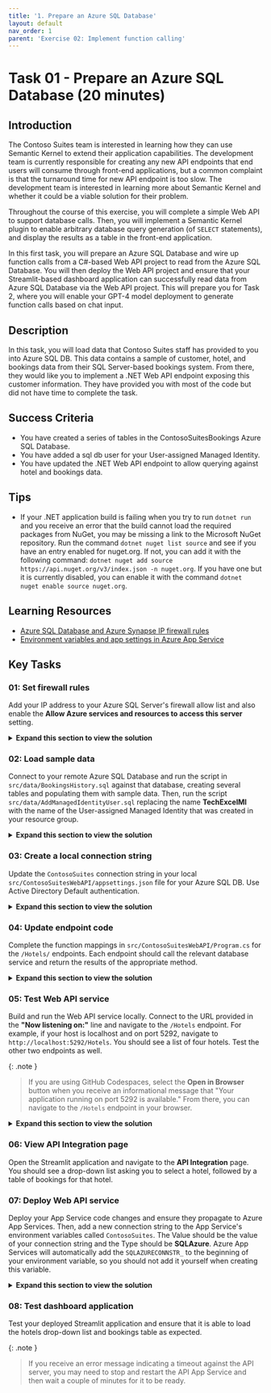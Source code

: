 ```yaml
---
title: '1. Prepare an Azure SQL Database'
layout: default
nav_order: 1
parent: 'Exercise 02: Implement function calling'
---
```


# Task 01 - Prepare an Azure SQL Database (20 minutes)

## Introduction

The Contoso Suites team is interested in learning how they can use Semantic Kernel to extend their application capabilities. The development team is currently responsible for creating any new API endpoints that end users will consume through front-end applications, but a common complaint is that the turnaround time for new API endpoint is too slow. The development team is interested in learning more about Semantic Kernel and whether it could be a viable solution for their problem.

Throughout the course of this exercise, you will complete a simple Web API to support database calls. Then, you will implement a Semantic Kernel plugin to enable arbitrary database query generation (of `SELECT` statements), and display the results as a table in the front-end application.

In this first task, you will prepare an Azure SQL Database and wire up function calls from a C#-based Web API project to read from the Azure SQL Database. You will then deploy the Web API project and ensure that your Streamlit-based dashboard application can successfully read data from Azure SQL Database via the Web API project. This will prepare you for Task 2, where you will enable your GPT-4 model deployment to generate function calls based on chat input.

## Description

In this task, you will load data that Contoso Suites staff has provided to you into Azure SQL DB. This data contains a sample of customer, hotel, and bookings data from their SQL Server-based bookings system. From there, they would like you to implement a .NET Web API endpoint exposing this customer information. They have provided you with most of the code but did not have time to complete the task.

## Success Criteria

- You have created a series of tables in the ContosoSuitesBookings Azure SQL Database.
- You have added a sql db user for your User-assigned Managed Identity.
- You have updated the .NET Web API endpoint to allow querying against hotel and bookings data.

## Tips

- If your .NET application build is failing when you try to run `dotnet run` and you receive an error that the build cannot load the required packages from NuGet, you may be missing a link to the Microsoft NuGet repository. Run the command `dotnet nuget list source` and see if you have an entry enabled for nuget.org. If not, you can add it with the following command: `dotnet nuget add source https://api.nuget.org/v3/index.json -n nuget.org`. If you have one but it is currently disabled, you can enable it with the command `dotnet nuget enable source nuget.org`.

## Learning Resources

- [Azure SQL Database and Azure Synapse IP firewall rules](https://learn.microsoft.com/azure/azure-sql/database/firewall-configure?view=azuresql)
- [Environment variables and app settings in Azure App Service](https://learn.microsoft.com/azure/app-service/reference-app-settings?tabs=kudu%2Cdotnet)

## Key Tasks

### 01: Set firewall rules

Add your IP address to your Azure SQL Server's firewall allow list and also enable the **Allow Azure services and resources to access this server** setting.

<details markdown="block">
<summary><strong>Expand this section to view the solution</strong></summary>

To add your IP address to the Azure SQL Server's firewall allow list, first navigate to [the Azure portal](https://portal.azure.com). From there, find your resource group and select the **SQL server** service. In the **Security** menu on the left-hand side, choose the **Networking** option. Then, select the **Add your client IPv4 address** option in the **Firewall rules** heading. Select the **Allow Azure services and resources to access this server** checkbox and then select **Save** to save your changes.

![Allow your machine and Azure resources to connect to this Azure SQL Server.](../../media/Solution/0201_Networking.png)

</details>

### 02: Load sample data

Connect to your remote Azure SQL Database and run the script in `src/data/BookingsHistory.sql` against that database, creating several tables and populating them with sample data. Then, run the script `src/data/AddManagedIdentityUser.sql` replacing the name **TechExcelMI** with the name of the User-assigned Managed Identity that was created in your resource group.

<details markdown="block">
<summary><strong>Expand this section to view the solution</strong></summary>

If you have a tool such as SQL Server Management Studio or Azure Data Studio already installed, you can connect to your Azure SQL Database via its endpoint--the server name in your SQL connection string. If you do not have a database tool installed, navigate to the **ContosoSuitesBookings** database in your resource group. Then, on the left-hand menu, select the **Query editor (preview)** menu option. Log in with your Entra ID user account. From there, you can paste the contents of `src/data/BookingsHistory.sql` to create the bookings history tables and load them with sample data. Next, open the `src/data/AddManagedIdentityUser.sql` script and replace **TechExcelMI** with the name of the User-assigned Managed Identity from your resource group.

</details>

### 03: Create a local connection string

Update the `ContosoSuites` connection string in your local `src/ContosoSuitesWebAPI/appsettings.json` file for your Azure SQL DB. Use Active Directory Default authentication.

<details markdown="block">
<summary><strong>Expand this section to view the solution</strong></summary>

1. Open your local `src/ContosoSuitesWebAPI/appsettings.json` file.
2. Update the **{your server}** value inside the `ContosoSuites` connection string with your Azure SQL DB server name.

The complete appsettings.json file should look like this:

```json
{
  "Logging": {
    "LogLevel": {
      "Default": "Information",
      "Microsoft.AspNetCore": "Warning"
    }
  },
  "AllowedHosts": "*",
  "ConnectionStrings": {
    "ContosoSuites": "Server=tcp:{your server}.database.windows.net,1433;Initial Catalog=ContosoSuitesBookings;Encrypt=True;TrustServerCertificate=False;Connection Timeout=30;Authentication='Active Directory Default';"
  }
}
```

</details>

### 04: Update endpoint code

Complete the function mappings in `src/ContosoSuitesWebAPI/Program.cs` for the `/Hotels/` endpoints. Each endpoint should call the relevant database service and return the results of the appropriate method.

<details markdown="block">
<summary><strong>Expand this section to view the solution</strong></summary>

The completed code for the three Hotels endpoints in `Program.cs` are as follows:

```csharp
// Retrieve the set of hotels from the database.
app.MapGet("/Hotels", async () => 
{
    var hotels = await app.Services.GetRequiredService<IDatabaseService>().GetHotels();
    return hotels;
})
    .WithName("GetHotels")
    .WithOpenApi();

// Retrieve the bookings for a specific hotel.
app.MapGet("/Hotels/{hotelId}/Bookings/", async (int hotelId) => 
{
    var bookings = await app.Services.GetRequiredService<IDatabaseService>().GetBookingsForHotel(hotelId);
    return bookings;
})
    .WithName("GetBookingsForHotel")
    .WithOpenApi();

// Retrieve the bookings for a specific hotel that are after a specified date.
app.MapGet("/Hotels/{hotelId}/Bookings/{min_date}", async (int hotelId, DateTime min_date) => 
{
    var bookings = await app.Services.GetRequiredService<IDatabaseService>().GetBookingsByHotelAndMinimumDate(hotelId, min_date);
    return bookings;
})
    .WithName("GetRecentBookingsForHotel")
    .WithOpenApi();
```

</details>

### 05: Test Web API service

Build and run the Web API service locally. Connect to the URL provided in the **"Now listening on:"** line and navigate to the `/Hotels` endpoint. For example, if your host is localhost and on port 5292, navigate to `http://localhost:5292/Hotels`. You should see a list of four hotels. Test the other two endpoints as well.

{: .note }
> If you are using GitHub Codespaces, select the **Open in Browser** button when you receive an informational message that "Your application running on port 5292 is available." From there, you can navigate to the `/Hotels` endpoint in your browser.

<details markdown="block">
<summary><strong>Expand this section to view the solution</strong></summary>

To run the .NET Web API application, navigate to the `src/ContosoSuitesWebAPI/` folder in your terminal. This terminal should have access to the `SQLAZURECONNSTR_ContosoSuites` environment variable. Then, run the following commands to restore NuGet packages, build the project, and run the project.

```csharp
dotnet restore
dotnet build
dotnet run
```

</details>

### 06: View API Integration page

Open the Streamlit application and navigate to the **API Integration** page. You should see a drop-down list asking you to select a hotel, followed by a table of bookings for that hotel.

### 07: Deploy Web API service

Deploy your App Service code changes and ensure they propagate to Azure App Services. Then, add a new connection string to the App Service's environment variables called `ContosoSuites`. The Value should be the value of your connection string and the Type should be **SQLAzure**. Azure App Services will automatically add the `SQLAZURECONNSTR_` to the beginning of your environment variable, so you should not add it yourself when creating this variable.

<details markdown="block">
<summary><strong>Expand this section to view the solution</strong></summary>

In order to create an environment variable for your App Service, perform the following actions.

1. Navigate back to your resource group in the Azure Portal. Then, select the **App Service** named `{your_unique_id}-api`. In the **Settings** menu, choose the **Environment variables** option. Then, navigate to the **Connection strings** tab and select the **Add** button.

    ![Creating a new environment variable for an Azure App Service](../../media/Solution/0201_AddEnvironmentVariable1.png)

2. Enter `ContosoSuites` as the Name and then fill in your connection string for Value. For Type, select **SQLAzure** from the drop-down. Then, select the **Save** button to save this environment variable.

    ![Filling in details for the new environment variable for an Azure App Service](../../media/Solution/0201_AddEnvironmentVariable2.png)

After saving your changes, select the **Apply** button to finish saving the new connection string. This will restart your API service.

</details>

### 08: Test dashboard application

Test your deployed Streamlit application and ensure that it is able to load the hotels drop-down list and bookings table as expected.

{: .note }
> If you receive an error message indicating a timeout against the API server, you may need to stop and restart the API App Service and then wait a couple of minutes for it to be ready.
